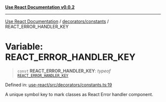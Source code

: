 [**Use React Documentation v0.0.2**](../../../README.md)

***

[Use React Documentation](../../../modules.md) / [decorators/constants](../README.md) / REACT\_ERROR\_HANDLER\_KEY

# Variable: REACT\_ERROR\_HANDLER\_KEY

> `const` **REACT\_ERROR\_HANDLER\_KEY**: *typeof* [`REACT_ERROR_HANDLER_KEY`](REACT_ERROR_HANDLER_KEY.md)

Defined in: [use-react/src/decorators/constants.ts:19](https://github.com/stonemjs/use-react/blob/50c96852bd65a75b7f2a00786393fb0c90af6da8/src/decorators/constants.ts#L19)

A unique symbol key to mark classes as React Error handler component.
